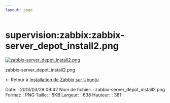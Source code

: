 ```yaml
---
layout: page
---
```


supervision:zabbix:zabbix-server\_depot\_install2.png
=====================================================

[![zabbix-server\_depot\_install2.png](../..//assets/media/supervision/zabbix/zabbix-server_depot_install2.png@cache=&w=638&h=381 "zabbix-server_depot_install2.png")](../..//assets/media/supervision/zabbix/zabbix-server_depot_install2.png@cache= "Afficher le fichier original")

zabbix-server\_depot\_install2.png

← Retour à [Installation de Zabbix sur
Ubuntu](../../../zabbix/zabbix-ubuntu-install.html "zabbix:zabbix-ubuntu-install")

Date:
:   2013/03/29 09:42
Nom de fichier:
:   zabbix-server\_depot\_install2.png
Format:
:   PNG
Taille:
:   5KB
Largeur:
:   638
Hauteur:
:   381

